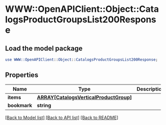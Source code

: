 # WWW::OpenAPIClient::Object::CatalogsProductGroupsList200Response

## Load the model package
```perl
use WWW::OpenAPIClient::Object::CatalogsProductGroupsList200Response;
```

## Properties
Name | Type | Description | Notes
------------ | ------------- | ------------- | -------------
**items** | [**ARRAY[CatalogsVerticalProductGroup]**](CatalogsVerticalProductGroup.md) |  | 
**bookmark** | **string** |  | [optional] 

[[Back to Model list]](../README.md#documentation-for-models) [[Back to API list]](../README.md#documentation-for-api-endpoints) [[Back to README]](../README.md)


